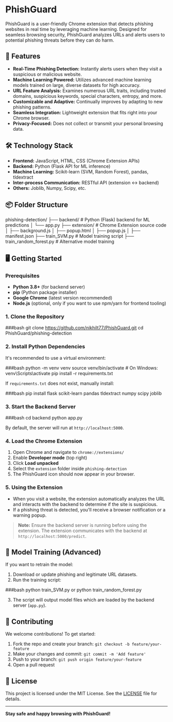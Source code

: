 

# PhishGuard

PhishGuard is a user-friendly Chrome extension that detects phishing websites in real time by leveraging machine learning. Designed for seamless browsing security, PhishGuard analyzes URLs and alerts users to potential phishing threats before they can do harm.

## 🚀 Features

- **Real-Time Phishing Detection:** Instantly alerts users when they visit a suspicious or malicious website.
- **Machine Learning Powered:** Utilizes advanced machine learning models trained on large, diverse datasets for high accuracy.
- **URL Feature Analysis:** Examines numerous URL traits, including trusted domains, suspicious keywords, special characters, entropy, and more.
- **Customizable and Adaptive:** Continually improves by adapting to new phishing patterns.
- **Seamless Integration:** Lightweight extension that fits right into your Chrome browser.
- **Privacy-Focused:** Does not collect or transmit your personal browsing data.

## 🛠️ Technology Stack

- **Frontend:** JavaScript, HTML, CSS (Chrome Extension APIs)
- **Backend:** Python (Flask API for ML inference)
- **Machine Learning:** Scikit-learn (SVM, Random Forest), pandas, tldextract
- **Inter-process Communication:** RESTful API (extension ↔ backend)
- **Others:** Joblib, Numpy, Scipy, etc.

## 📦 Folder Structure


phishing-detection/
├── backend/                # Python (Flask) backend for ML predictions
│   └── app.py
├── extension/              # Chrome Extension source code
│   ├── background.js
│   ├── popup.html
│   ├── popup.js
│   ├── manifest.json
├── train_SVM.py            # Model training script
├── train_random_forest.py  # Alternative model training


## 🖥️ Getting Started

### Prerequisites

- **Python 3.8+** (for backend server)
- **pip** (Python package installer)
- **Google Chrome** (latest version recommended)
- **Node.js** (optional, only if you want to use npm/yarn for frontend tooling)

### 1. Clone the Repository

###bash
git clone https://github.com/nikhilt77/PhishGuard.git
cd PhishGuard/phishing-detection


### 2. Install Python Dependencies

It's recommended to use a virtual environment:

###bash
python -m venv venv
source venv/bin/activate   # On Windows: venv\Scripts\activate
pip install -r requirements.txt


If `requirements.txt` does not exist, manually install:

###bash
pip install flask scikit-learn pandas tldextract numpy scipy joblib


### 3. Start the Backend Server

###bash
cd backend
python app.py


By default, the server will run at `http://localhost:5000`.

### 4. Load the Chrome Extension

1. Open Chrome and navigate to `chrome://extensions/`
2. Enable **Developer mode** (top right)
3. Click **Load unpacked**
4. Select the `extension` folder inside `phishing-detection`
5. The PhishGuard icon should now appear in your browser.

### 5. Using the Extension

- When you visit a website, the extension automatically analyzes the URL and interacts with the backend to determine if the site is suspicious.
- If a phishing threat is detected, you'll receive a browser notification or a warning popup.

> **Note:** Ensure the backend server is running before using the extension. The extension communicates with the backend at `http://localhost:5000/predict`.

## 🧪 Model Training (Advanced)

If you want to retrain the model:

1. Download or update phishing and legitimate URL datasets.
2. Run the training script:

###bash
python train_SVM.py
or
python train_random_forest.py


3. The script will output model files which are loaded by the backend server (`app.py`).

## 🤝 Contributing

We welcome contributions! To get started:

1. Fork the repo and create your branch: `git checkout -b feature/your-feature`
2. Make your changes and commit: `git commit -m 'Add feature'`
3. Push to your branch: `git push origin feature/your-feature`
4. Open a pull request

## 📝 License

This project is licensed under the MIT License. See the [LICENSE](LICENSE) file for details.

---

**Stay safe and happy browsing with PhishGuard!**

```
